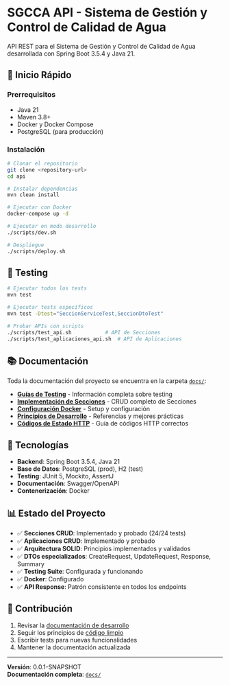 # SGCCA API - Sistema de Gestión y Control de Calidad de Agua

API REST para el Sistema de Gestión y Control de Calidad de Agua desarrollada con Spring Boot 3.5.4 y Java 21.

## 🚀 Inicio Rápido

### Prerrequisitos
- Java 21
- Maven 3.8+
- Docker y Docker Compose
- PostgreSQL (para producción)

### Instalación
```bash
# Clonar el repositorio
git clone <repository-url>
cd api

# Instalar dependencias
mvn clean install

# Ejecutar con Docker
docker-compose up -d

# Ejecutar en modo desarrollo
./scripts/dev.sh

# Despliegue
./scripts/deploy.sh
```

## 🧪 Testing
```bash
# Ejecutar todos los tests
mvn test

# Ejecutar tests específicos
mvn test -Dtest="SeccionServiceTest,SeccionDtoTest"

# Probar APIs con scripts
./scripts/test_api.sh           # API de Secciones
./scripts/test_aplicaciones_api.sh  # API de Aplicaciones
```

## 📚 Documentación

Toda la documentación del proyecto se encuentra en la carpeta [`docs/`](./docs/):

- **[Guías de Testing](./docs/TESTS_README.md)** - Información completa sobre testing
- **[Implementación de Secciones](./docs/RESUMEN_SECCIONES.md)** - CRUD completo de Secciones
- **[Configuración Docker](./docs/DOCKER_README.md)** - Setup y configuración
- **[Principios de Desarrollo](./docs/)** - Referencias y mejores prácticas
- **[Códigos de Estado HTTP](./docs/http_status_codes.help.md)** - Guía de códigos HTTP correctos

## 🔧 Tecnologías

- **Backend**: Spring Boot 3.5.4, Java 21
- **Base de Datos**: PostgreSQL (prod), H2 (test)
- **Testing**: JUnit 5, Mockito, AssertJ
- **Documentación**: Swagger/OpenAPI
- **Contenerización**: Docker

## 📊 Estado del Proyecto

- ✅ **Secciones CRUD**: Implementado y probado (24/24 tests)
- ✅ **Aplicaciones CRUD**: Implementado y probado 
- ✅ **Arquitectura SOLID**: Principios implementados y validados
- ✅ **DTOs especializados**: CreateRequest, UpdateRequest, Response, Summary
- ✅ **Testing Suite**: Configurada y funcionando
- ✅ **Docker**: Configurado
- ✅ **API Response**: Patrón consistente en todos los endpoints

## 🤝 Contribución

1. Revisar la [documentación de desarrollo](./docs/)
2. Seguir los principios de [código limpio](./docs/principios_clean_code.help.md)
3. Escribir tests para nuevas funcionalidades
4. Mantener la documentación actualizada

---

**Versión**: 0.0.1-SNAPSHOT  
**Documentación completa**: [`docs/`](./docs/)
